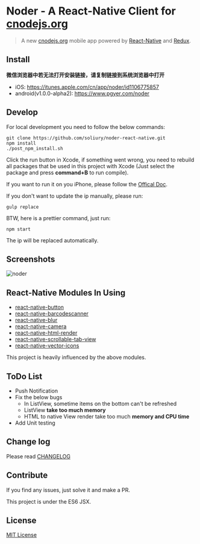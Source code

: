 # Noder - A React-Native Client for [cnodejs.org](http://cnodejs.org)
 
> A new [cnodejs.org](http://cnodejs.org) mobile app powered by [React-Native](http://facebook.github.io/react-native/) and [Redux](https://github.com/gaearon/redux). 


## Install

**微信浏览器中若无法打开安装链接，请复制链接到系统浏览器中打开**

* iOS: https://itunes.apple.com/cn/app/noder/id1106775857
* android(v1.0.0-alpha2): https://www.pgyer.com/noder

## Develop

For local development you need to follow the below commands:

```
git clone https://github.com/soliury/noder-react-native.git
npm install
./post_npm_install.sh
```


Click the run button in Xcode, if something went wrong, you need to rebuild all packages that be used in this project with Xcode (Just select the package and press **command+B** to run compile).

If you want to run it on you iPhone, please follow the [Offical Doc](http://facebook.github.io/react-native/docs/runningondevice.html#content).

If you don't want to update the ip manually, please run:

```
gulp replace
```

BTW, here is a prettier command, just run:

```
npm start
```

The ip will be replaced automatically.


## Screenshots

![noder](http://7lrzfj.com1.z0.glb.clouddn.com/soliurynoder-v1.0.0.gif)


## React-Native Modules In Using

* [react-native-button](https://github.com/ide/react-native-button)
* [react-native-barcodescanner](https://github.com/ideacreation/react-native-barcodescanner)
* [react-native-blur](https://github.com/react-native-fellowship/react-native-blur)
* [react-native-camera](https://github.com/lwansbrough/react-native-camera)
* [react-native-html-render](https://github.com/soliury/react-native-html-render)
* [react-native-scrollable-tab-view](https://github.com/brentvatne/react-native-scrollable-tab-view)
* [react-native-vector-icons](https://github.com/oblador/react-native-vector-icons)

This project is heavily influenced by the above modules.

## ToDo List

* Push Notification
* Fix the below bugs
  * In ListView, sometime items on the bottom can't be refreshed
  * ListView **take too much memory**
  * HTML to native View render take too much **memory and CPU time**
* Add Unit testing 

## Change log

Please read [CHANGELOG](https://github.com/soliury/noder-react-native/releases)

## Contribute

If you find any issues, just solve it and make a PR.

This project is under the ES6 JSX.

## License

[MIT License](http://en.wikipedia.org/wiki/MIT_License)
